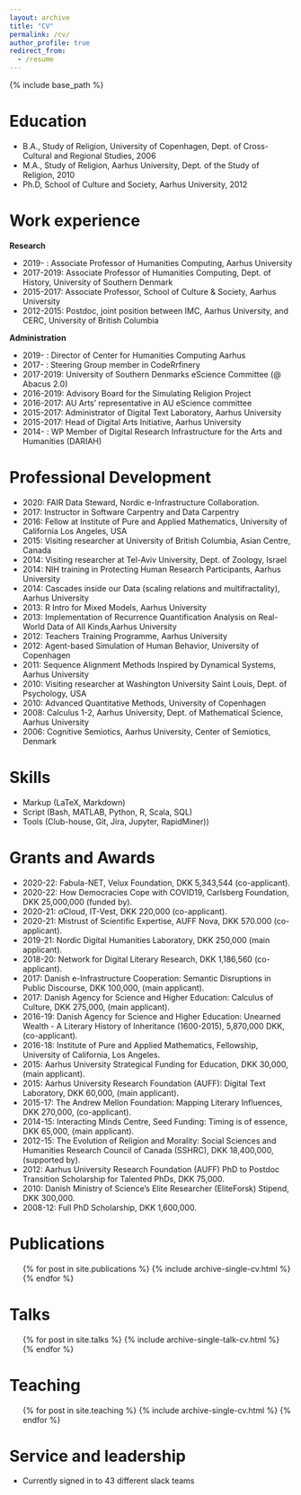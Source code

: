 ```yaml
---
layout: archive
title: "CV"
permalink: /cv/
author_profile: true
redirect_from:
  - /resume
---
```


{% include base_path %}

Education
======
* B.A., Study of Religion, University of Copenhagen, Dept. of Cross-Cultural and Regional Studies, 2006
* M.A., Study of Religion, Aarhus University, Dept. of the Study of Religion, 2010
* Ph.D, School of Culture and Society, Aarhus University, 2012

Work experience
======
__Research__

* 2019-    : Associate Professor of Humanities Computing, Aarhus University
* 2017-2019: Associate Professor of Humanities Computing, Dept. of History, University of Southern Denmark
* 2015-2017: Associate Professor, School of Culture & Society, Aarhus University
* 2012-2015: Postdoc, joint position between IMC, Aarhus University, and CERC, University of British Columbia

__Administration__

* 2019-    : Director of Center for Humanities Computing Aarhus
* 2017-    : Steering Group member in CodeRrfinery
* 2017-2019: University of Southern Denmarks eScience Committee (@ Abacus 2.0)
* 2016-2019: Advisory Board for the Simulating Religion Project
* 2016-2017: AU Arts’ representative in AU eScience committee
* 2015-2017: Administrator of Digital Text Laboratory, Aarhus University
* 2015-2017: Head of Digital Arts Initiative, Aarhus University
* 2014-    : WP Member of Digital Research Infrastructure for the Arts and Humanities (DARIAH)

Professional Development
======
* 2020: FAIR Data Steward, Nordic e-Infrastructure Collaboration.
* 2017: Instructor in Software Carpentry and Data Carpentry
* 2016: Fellow at Institute of Pure and Applied Mathematics, University of California Los Angeles, USA
* 2015: Visiting researcher at University of British Columbia, Asian Centre, Canada
* 2014: Visiting researcher at Tel-Aviv University, Dept. of Zoology, Israel
* 2014: NIH training in Protecting Human Research Participants, Aarhus University
* 2014: Cascades inside our Data (scaling relations and multifractality), Aarhus University
* 2013: R Intro for Mixed Models, Aarhus University
* 2013: Implementation of Recurrence Quantification Analysis on Real-World Data of All Kinds,Aarhus University
* 2012: Teachers Training Programme, Aarhus University
* 2012: Agent-based Simulation of Human Behavior, University of Copenhagen
* 2011: Sequence Alignment Methods Inspired by Dynamical Systems, Aarhus University
* 2010: Visiting researcher at Washington University Saint Louis, Dept. of Psychology, USA
* 2010: Advanced Quantitative Methods, University of Copenhagen
* 2008: Calculus 1-2, Aarhus University, Dept. of Mathematical Science, Aarhus University
* 2006: Cognitive Semiotics, Aarhus University, Center of Semiotics, Denmark

Skills
======
* Markup (LaTeX, Markdown)
* Script (Bash, MATLAB, Python, R, Scala, SQL)
* Tools (Club-house, Git, Jira, Jupyter, RapidMiner))

Grants and Awards
======
* 2020-22: Fabula-NET, Velux Foundation, DKK 5,343,544 (co-applicant).
* 2020-22: How Democracies Cope with COVID19, Carlsberg Foundation, DKK 25,000,000 (funded by).
* 2020-21: $\alpha$Cloud, IT-Vest, DKK 220,000 (co-applicant).
* 2020-21: Mistrust of Scientific Expertise, AUFF Nova, DKK 570.000 (co-applicant).
* 2019-21: Nordic Digital Humanities Laboratory, DKK 250,000 (main applicant).
* 2018-20: Network for Digital Literary Research, DKK 1,186,560 (co-applicant).
* 2017: Danish e-Infrastructure Cooperation: Semantic Disruptions in Public Discourse, DKK 100,000, (main applicant).
* 2017: Danish Agency for Science and Higher Education: Calculus of Culture, DKK 275,000, (main applicant).
* 2016-19: Danish Agency for Science and Higher Education: Unearned Wealth - A Literary History of Inheritance (1600-2015), 5,870,000 DKK, (co-applicant).
* 2016-18: Institute of Pure and Applied Mathematics, Fellowship, University of California, Los Angeles.
* 2015: Aarhus University Strategical Funding for Education, DKK 30,000, (main applicant).
* 2015: Aarhus University Research Foundation (AUFF): Digital Text Laboratory, DKK 60,000, (main applicant).
* 2015-17: The Andrew Mellon Foundation: Mapping Literary Influences, DKK 270,000, (co-applicant).
* 2014-15: Interacting Minds Centre, Seed Funding: Timing is of essence, DKK 65,000, (main applicant).
* 2012-15: The Evolution of Religion and Morality: Social Sciences and Humanities Research Council of Canada (SSHRC), DKK 18,400,000, (supported by).
* 2012: Aarhus University Research Foundation (AUFF) PhD to Postdoc Transition Scholarship for Talented PhDs, DKK 75,000.
* 2010: Danish Ministry of Science’s Elite Researcher (EliteForsk) Stipend, DKK 300,000.
* 2008-12: Full PhD Scholarship, DKK 1,600,000.

Publications
======
  <ul>{% for post in site.publications %}
    {% include archive-single-cv.html %}
  {% endfor %}</ul>

Talks
======
  <ul>{% for post in site.talks %}
    {% include archive-single-talk-cv.html %}
  {% endfor %}</ul>

Teaching
======
  <ul>{% for post in site.teaching %}
    {% include archive-single-cv.html %}
  {% endfor %}</ul>

Service and leadership
======
* Currently signed in to 43 different slack teams
